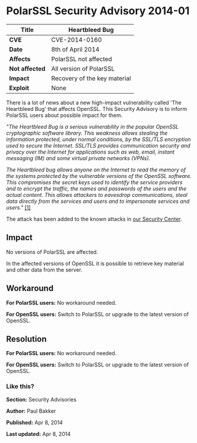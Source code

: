 # PolarSSL Security Advisory 2014-01

**Title** |  Heartbleed Bug
---|---
**CVE** |  CVE-2014-0160
**Date** |  8th of April 2014
**Affects** |  PolarSSL not affected
**Not affected** |  All version of PolarSSL
**Impact** |  Recovery of the key material
**Exploit** |  None

There is a lot of news about a new high-impact vulnerability called 'The
Heartbleed Bug' that affects OpenSSL. This Security Advisory is to inform
PolarSSL users about possible impact for them.

_"The Heartbleed Bug is a serious vulnerability in the popular OpenSSL
cryptographic software library. This weakness allows stealing the information
protected, under normal conditions, by the SSL/TLS encryption used to secure
the Internet. SSL/TLS provides communication security and privacy over the
Internet for applications such as web, email, instant messaging (IM) and some
virtual private networks (VPNs)._

_The Heartbleed bug allows anyone on the Internet to read the memory of the
systems protected by the vulnerable versions of the OpenSSL software. This
compromises the secret keys used to identify the service providers and to
encrypt the traffic, the names and passwords of the users and the actual
content. This allows attackers to eavesdrop communications, steal data
directly from the services and users and to impersonate services and users."_
[[1]](http://heartbleed.com/)

The attack has been added to the known attacks in [our Security
Center](/security).

## Impact

No versions of PolarSSL are affected.

In the affected versions of OpenSSL it is possible to retrieve key material
and other data from the server.

## Workaround

**For PolarSSL users:** No workaround needed.

**For OpenSSL users:** Switch to PolarSSL or upgrade to the latest version of
OpenSSL.

## Resolution

**For PolarSSL users:** No workaround needed.

**For OpenSSL users:** Switch to PolarSSL or upgrade to the latest version of
OpenSSL.

### Like this?

**Section:**
Security Advisories

**Author:**
Paul Bakker

**Published:**
Apr 8, 2014

**Last updated:**
Apr 8, 2014